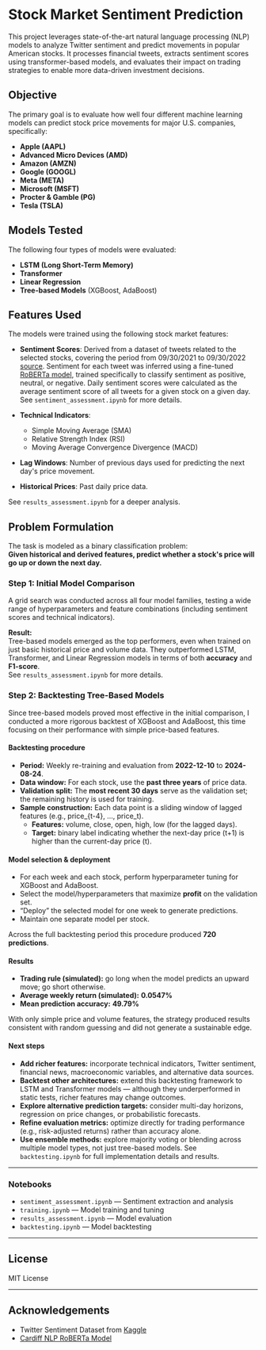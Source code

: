 # Stock Market Sentiment Prediction

This project leverages state-of-the-art natural language processing (NLP) models to analyze Twitter sentiment and predict movements in popular American stocks. It processes financial tweets, extracts sentiment scores using transformer-based models, and evaluates their impact on trading strategies to enable more data-driven investment decisions.

## Objective

The primary goal is to evaluate how well four different machine learning models can predict stock price movements for major U.S. companies, specifically:

- **Apple (AAPL)**
- **Advanced Micro Devices (AMD)**
- **Amazon (AMZN)**
- **Google (GOOGL)**
- **Meta (META)**
- **Microsoft (MSFT)**
- **Procter & Gamble (PG)**
- **Tesla (TSLA)**

## Models Tested

The following four types of models were evaluated:

- **LSTM (Long Short-Term Memory)**
- **Transformer**
- **Linear Regression**
- **Tree-based Models** (XGBoost, AdaBoost)

## Features Used

The models were trained using the following stock market features:

- **Sentiment Scores**: Derived from a dataset of tweets related to the selected stocks, covering the period from 09/30/2021 to 09/30/2022 [source](https://www.kaggle.com/datasets/equinxx/stock-tweets-for-sentiment-analysis-and-prediction). Sentiment for each tweet was inferred using a fine-tuned [RoBERTa model](https://huggingface.co/cardiffnlp/twitter-roberta-base-sentiment-latest), trained specifically to classify sentiment as positive, neutral, or negative. Daily sentiment scores were calculated as the average sentiment score of all tweets for a given stock on a given day.  
  See `sentiment_assessment.ipynb` for more details.
  
- **Technical Indicators**:
  - Simple Moving Average (SMA)
  - Relative Strength Index (RSI)
  - Moving Average Convergence Divergence (MACD)

- **Lag Windows**: Number of previous days used for predicting the next day's price movement.

- **Historical Prices**: Past daily price data.

See `results_assessment.ipynb` for a deeper analysis.

## Problem Formulation

The task is modeled as a binary classification problem:  
**Given historical and derived features, predict whether a stock's price will go up or down the next day.**

### Step 1: Initial Model Comparison

A grid search was conducted across all four model families, testing a wide range of hyperparameters and feature combinations (including sentiment scores and technical indicators).

**Result:**  
Tree-based models emerged as the top performers, even when trained on just basic historical price and volume data. They outperformed LSTM, Transformer, and Linear Regression models in terms of both **accuracy** and **F1-score**.  
See `results_assessment.ipynb` for more details.

### Step 2: Backtesting Tree-Based Models

Since tree-based models proved most effective in the initial comparison, I conducted a more rigorous backtest of XGBoost and AdaBoost, this time focusing on their performance with simple price-based features.

#### Backtesting procedure

- **Period:** Weekly re-training and evaluation from **2022-12-10** to **2024-08-24**.  
- **Data window:** For each stock, use the **past three years** of price data.  
- **Validation split:** The **most recent 30 days** serve as the validation set; the remaining history is used for training.  
- **Sample construction:** Each data point is a sliding window of lagged features (e.g., price_{t-4}, …, price_t).  
  - **Features:** volume, close, open, high, low (for the lagged days).  
  - **Target:** binary label indicating whether the next-day price (t+1) is higher than the current-day price (t).

#### Model selection & deployment

- For each week and each stock, perform hyperparameter tuning for XGBoost and AdaBoost.  
- Select the model/hyperparameters that maximize **profit** on the validation set.  
- “Deploy” the selected model for one week to generate predictions.  
- Maintain one separate model per stock.

Across the full backtesting period this procedure produced **720 predictions**.

#### Results

- **Trading rule (simulated):** go long when the model predicts an upward move; go short otherwise.  
- **Average weekly return (simulated):** **0.0547%**  
- **Mean prediction accuracy:** **49.79%**

With only simple price and volume features, the strategy produced results consistent with random guessing and did not generate a sustainable edge.

#### Next steps

- **Add richer features:** incorporate technical indicators, Twitter sentiment, financial news, macroeconomic variables, and alternative data sources.  
- **Backtest other architectures:** extend this backtesting framework to LSTM and Transformer models — although they underperformed in static tests, richer features may change outcomes.  
- **Explore alternative prediction targets:** consider multi-day horizons, regression on price changes, or probabilistic forecasts.  
- **Refine evaluation metrics:** optimize directly for trading performance (e.g., risk-adjusted returns) rather than accuracy alone.
- **Use ensemble methods:** explore majority voting or blending across multiple model types, not just tree-based models.
See `backtesting.ipynb` for full implementation details and results.

---

### Notebooks

- `sentiment_assessment.ipynb` — Sentiment extraction and analysis  
- `training.ipynb` — Model training and tuning  
- `results_assessment.ipynb` — Model evaluation  
- `backtesting.ipynb`  — Model backtesting

---

## License

MIT License

---

## Acknowledgements

- Twitter Sentiment Dataset from [Kaggle](https://www.kaggle.com/datasets/equinxx/stock-tweets-for-sentiment-analysis-and-prediction)  
- [Cardiff NLP RoBERTa Model](https://huggingface.co/cardiffnlp/twitter-roberta-base-sentiment-latest)


